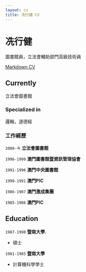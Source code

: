 ```yaml
---
layout: cv
title: 冼行健 CV
---
```

# 冼行健
圖書館員，立法會輔助部門高級技術員 

<div id="webaddress">
<a href="https://elipapa.github.io/markdown-cv/</a>
| <a href="https://elipapa.github.io/markdown-cv/">Markdown CV</a>
</div>


## Currently

立法會圖書館

### Specialized in

邏輯，道德經 


### 工作經歷

`2000-今`
__立法會圖書館__

`1996-1999`
__澳門圖書館暨資訊管理協會__

`1991-1996`
__澳門中央圖書館__

`1990-1991`
__澳門PIC__

`1986-1987`
__澳門激成集團__

`1985-1986`
__澳門PIC__


## Education

`1987-1990`
__暨南大學.__

- 碩士
 
`1981-1985`
__暨南大學__

- 計算機科學學士


<!-- ### Footer

Last updated: July 2024  -->


